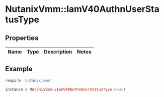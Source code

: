# NutanixVmm::IamV40AuthnUserStatusType

## Properties

| Name | Type | Description | Notes |
| ---- | ---- | ----------- | ----- |

## Example

```ruby
require 'nutanix_vmm'

instance = NutanixVmm::IamV40AuthnUserStatusType.new()
```

